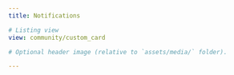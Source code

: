 ```yaml
---
title: Notifications

# Listing view
view: community/custom_card

# Optional header image (relative to `assets/media/` folder).

---
```

